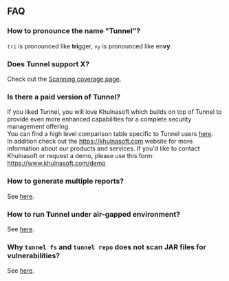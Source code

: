 ## FAQ

### How to pronounce the name "Tunnel"?

`tri` is pronounced like **tri**gger, `vy` is pronounced like en**vy**.

### Does Tunnel support X?

Check out the [Scanning coverage page](../docs/coverage/index.md).

### Is there a paid version of Tunnel?

If you liked Tunnel, you will love Khulnasoft which builds on top of Tunnel to provide even more enhanced capabilities for a complete security management offering.  
You can find a high level comparison table specific to Tunnel users [here](../commercial/compare.md).  
In addition check out the <https://khulnasoft.com> website for more information about our products and services.
If you'd like to contact Khulnasoft or request a demo, please use this form: <https://www.khulnasoft.com/demo>

### How to generate multiple reports?
See [here](../docs/configuration/reporting.md#converting).

### How to run Tunnel under air-gapped environment?
See [here](../docs/advanced/air-gap.md).

### Why `tunnel fs` and `tunnel repo` does not scan JAR files for vulnerabilities?
See [here](../docs/target/repository.md#rationale).
